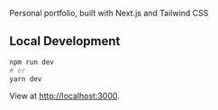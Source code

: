 Personal portfolio, built with Next.js and Tailwind CSS

## Local Development

```bash
npm run dev
# or
yarn dev
```

View at [http://localhost:3000](http://localhost:3000).
